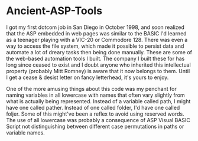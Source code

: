 # Ancient-ASP-Tools
I got my first dotcom job in San Diego in October 1998, and 
soon realized that the ASP embedded in web pages was similar to the BASIC I'd learned as a teenager playing with a VIC-20 or Commodore 128.  There was even a way to access the file system, which made it possible to persist data and automate a lot of dreary tasks then being done manually.  These are some of the web-based automation tools I built.  The company I built these for has long since ceased to exist and I doubt anyone who inherited this intellectual property (probably Mitt Romney) is aware that it now belongs to them.  Until I get a cease & desist letter on fancy letterhead, it's yours to enjoy.

One of the more amusing things about this code was my penchant for naming variables in all lowercase with names that often vary slightly from what is actually being represented.  Instead of a variable called path, I might have one called pather. Instead of one called folder, I'd have one called foljer. Some of this might've been a reflex to avoid using reserved words. The use of all lowercase was probably a consequence of ASP Visual BASIC Script not distinguishing between different case permutations in paths or variable names.
